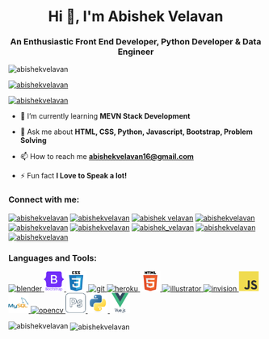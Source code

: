 <h1 align="center">Hi 👋, I'm Abishek Velavan</h1>
<h3 align="center">An Enthusiastic Front End Developer, Python Developer & Data Engineer</h3>

<p align="left"> <img src="https://komarev.com/ghpvc/?username=abishekvelavan&label=Profile%20views&color=0e75b6&style=flat" alt="abishekvelavan" /> </p>

<p align="left"> <a href="https://github.com/ryo-ma/github-profile-trophy"><img src="https://github-profile-trophy.vercel.app/?username=abishekvelavan" alt="abishekvelavan" /></a> </p>

<p align="left"> <a href="https://twitter.com/abishekvelavan" target="blank"><img src="https://img.shields.io/twitter/follow/abishekvelavan?logo=twitter&style=for-the-badge" alt="abishekvelavan" /></a> </p>

- 🌱 I’m currently learning **MEVN Stack Development**

- 💬 Ask me about **HTML, CSS, Python, Javascript, Bootstrap, Problem Solving**

- 📫 How to reach me **abishekvelavan16@gmail.com**

- ⚡ Fun fact **I Love to Speak a lot!**

<h3 align="left">Connect with me:</h3>
<p align="left">
<a href="https://codepen.io/abishekvelavan" target="blank"><img align="center" src="https://cdn.jsdelivr.net/npm/simple-icons@3.0.1/icons/codepen.svg" alt="abishekvelavan" height="30" width="40" /></a>
<a href="https://twitter.com/abishekvelavan" target="blank"><img align="center" src="https://cdn.jsdelivr.net/npm/simple-icons@3.0.1/icons/twitter.svg" alt="abishekvelavan" height="30" width="40" /></a>
<a href="https://linkedin.com/in/abishek velavan" target="blank"><img align="center" src="https://cdn.jsdelivr.net/npm/simple-icons@3.0.1/icons/linkedin.svg" alt="abishek velavan" height="30" width="40" /></a>
<a href="https://stackoverflow.com/users/abishekvelavan" target="blank"><img align="center" src="https://cdn.jsdelivr.net/npm/simple-icons@3.0.1/icons/stackoverflow.svg" alt="abishekvelavan" height="30" width="40" /></a>
<a href="https://kaggle.com/abishekvelavan" target="blank"><img align="center" src="https://cdn.jsdelivr.net/npm/simple-icons@3.0.1/icons/kaggle.svg" alt="abishekvelavan" height="30" width="40" /></a>
<a href="https://fb.com/abishekvelavan" target="blank"><img align="center" src="https://cdn.jsdelivr.net/npm/simple-icons@3.0.1/icons/facebook.svg" alt="abishekvelavan" height="30" width="40" /></a>
<a href="https://instagram.com/abishek_velavan" target="blank"><img align="center" src="https://cdn.jsdelivr.net/npm/simple-icons@3.0.1/icons/instagram.svg" alt="abishek_velavan" height="30" width="40" /></a>
<a href="https://www.hackerrank.com/abishekvelavan" target="blank"><img align="center" src="https://cdn.jsdelivr.net/npm/simple-icons@3.0.1/icons/hackerrank.svg" alt="abishekvelavan" height="30" width="40" /></a>
<a href="https://www.hackerearth.com/abishekvelavan" target="blank"><img align="center" src="https://cdn.jsdelivr.net/npm/simple-icons@3.0.1/icons/hackerearth.svg" alt="abishekvelavan" height="30" width="40" /></a>
</p>

<h3 align="left">Languages and Tools:</h3>
<p align="left"> <a href="https://www.blender.org/" target="_blank"> <img src="https://download.blender.org/branding/community/blender_community_badge_white.svg" alt="blender" width="40" height="40"/> </a> <a href="https://getbootstrap.com" target="_blank"> <img src="https://raw.githubusercontent.com/devicons/devicon/master/icons/bootstrap/bootstrap-plain-wordmark.svg" alt="bootstrap" width="40" height="40"/> </a> <a href="https://www.w3schools.com/css/" target="_blank"> <img src="https://raw.githubusercontent.com/devicons/devicon/master/icons/css3/css3-original-wordmark.svg" alt="css3" width="40" height="40"/> </a> <a href="https://git-scm.com/" target="_blank"> <img src="https://www.vectorlogo.zone/logos/git-scm/git-scm-icon.svg" alt="git" width="40" height="40"/> </a> <a href="https://heroku.com" target="_blank"> <img src="https://www.vectorlogo.zone/logos/heroku/heroku-icon.svg" alt="heroku" width="40" height="40"/> </a> <a href="https://www.w3.org/html/" target="_blank"> <img src="https://raw.githubusercontent.com/devicons/devicon/master/icons/html5/html5-original-wordmark.svg" alt="html5" width="40" height="40"/> </a> <a href="https://www.adobe.com/in/products/illustrator.html" target="_blank"> <img src="https://www.vectorlogo.zone/logos/adobe_illustrator/adobe_illustrator-icon.svg" alt="illustrator" width="40" height="40"/> </a> <a href="https://www.invisionapp.com/" target="_blank"> <img src="https://www.vectorlogo.zone/logos/invisionapp/invisionapp-icon.svg" alt="invision" width="40" height="40"/> </a> <a href="https://developer.mozilla.org/en-US/docs/Web/JavaScript" target="_blank"> <img src="https://raw.githubusercontent.com/devicons/devicon/master/icons/javascript/javascript-original.svg" alt="javascript" width="40" height="40"/> </a> <a href="https://www.mysql.com/" target="_blank"> <img src="https://raw.githubusercontent.com/devicons/devicon/master/icons/mysql/mysql-original-wordmark.svg" alt="mysql" width="40" height="40"/> </a> <a href="https://opencv.org/" target="_blank"> <img src="https://www.vectorlogo.zone/logos/opencv/opencv-icon.svg" alt="opencv" width="40" height="40"/> </a> <a href="https://www.photoshop.com/en" target="_blank"> <img src="https://raw.githubusercontent.com/devicons/devicon/master/icons/photoshop/photoshop-line.svg" alt="photoshop" width="40" height="40"/> </a> <a href="https://www.python.org" target="_blank"> <img src="https://raw.githubusercontent.com/devicons/devicon/master/icons/python/python-original.svg" alt="python" width="40" height="40"/> </a> <a href="https://vuejs.org/" target="_blank"> <img src="https://raw.githubusercontent.com/devicons/devicon/master/icons/vuejs/vuejs-original-wordmark.svg" alt="vuejs" width="40" height="40"/> </a> </p>

<p><img align="left" src="https://github-readme-stats.vercel.app/api/top-langs?username=abishekvelavan&show_icons=true&theme=tokyonight&title_color=f7f7f7&locale=en&layout=compact" alt="abishekvelavan" /></p>

<p>&nbsp;<img align="center" src="https://github-readme-stats.vercel.app/api?username=abishekvelavan&show_icons=true&locale=en" alt="abishekvelavan" /></p>

